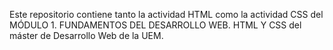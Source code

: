 Este repositorio contiene tanto la actividad HTML como la actividad CSS del MÓDULO 1. FUNDAMENTOS DEL DESARROLLO WEB. HTML Y CSS
del máster de Desarrollo Web de la UEM.